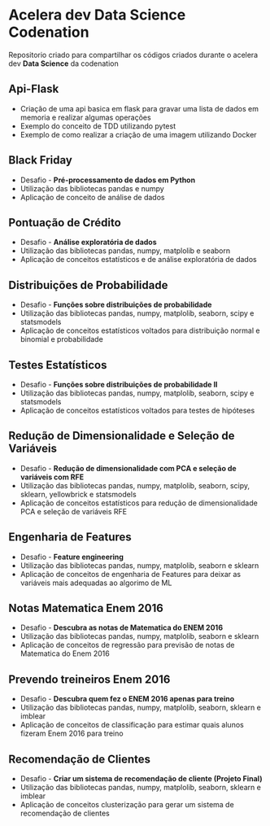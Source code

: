 # Acelera dev Data Science Codenation
Repositorio criado para compartilhar os códigos criados durante o acelera dev **Data Science** da codenation

## Api-Flask

* Criação de uma api basica em flask para gravar uma lista de dados em memoria e realizar algumas operações
* Exemplo do conceito de TDD utilizando pytest
* Exemplo de como realizar a criação de uma imagem utilizando Docker

## Black Friday

* Desafio -  **Pré-processamento de dados em Python**
* Utilização das bibliotecas pandas e numpy
* Aplicação de conceito de análise de dados

## Pontuação de Crédito

* Desafio -  **Análise exploratória de dados**
* Utilização das bibliotecas pandas, numpy, matplolib e seaborn
* Aplicação de conceitos estatísticos e de análise exploratória de dados

## Distribuições de Probabilidade

* Desafio - **Funções sobre distribuições de probabilidade**
* Utilização das bibliotecas pandas, numpy, matplolib, seaborn, scipy e  statsmodels
* Aplicação de conceitos estatísticos voltados para distribuição normal e binomial e probabilidade

## Testes Estatísticos

* Desafio - **Funções sobre distribuições de probabilidade II**
* Utilização das bibliotecas pandas, numpy, matplolib, seaborn, scipy e  statsmodels
* Aplicação de conceitos estatísticos voltados para testes de hipóteses

## Redução de Dimensionalidade e Seleção de Variáveis

* Desafio - **Redução de dimensionalidade com PCA e seleção de variáveis com RFE**
* Utilização das bibliotecas pandas, numpy, matplolib, seaborn, scipy, sklearn, yellowbrick e  statsmodels
* Aplicação de conceitos estatísticos para redução de dimensionalidade PCA e seleção de variáveis RFE

## Engenharia de Features

* Desafio - **Feature engineering**
* Utilização das bibliotecas pandas, numpy, matplolib, seaborn e sklearn
* Aplicação de conceitos de engenharia de Features para deixar as variáveis mais adequadas ao algorimo de ML

## Notas Matematica Enem 2016

* Desafio - **Descubra as notas de Matematica do ENEM 2016**
* Utilização das bibliotecas pandas, numpy, matplolib, seaborn e sklearn
* Aplicação de conceitos de regressão para previsão de notas de Matematica do Enem 2016

## Prevendo treineiros Enem 2016

* Desafio - **Descubra quem fez o ENEM 2016 apenas para treino**
* Utilização das bibliotecas pandas, numpy, matplolib, seaborn, sklearn e imblear
* Aplicação de conceitos de classificação para estimar quais alunos fizeram Enem 2016 para treino

## Recomendação de Clientes

* Desafio - **Criar um sistema de recomendação de cliente (Projeto Final)**
* Utilização das bibliotecas pandas, numpy, matplolib, seaborn, sklearn e imblear
* Aplicação de conceitos clusterização para gerar um sistema de recomendação de clientes
